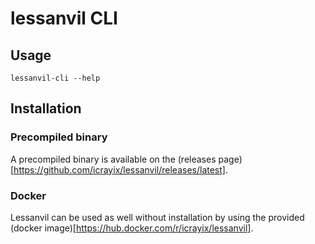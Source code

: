 # lessanvil CLI

## Usage

```
lessanvil-cli --help
```

## Installation

### Precompiled binary

A precompiled binary is available on the (releases page)[https://github.com/icrayix/lessanvil/releases/latest].

### Docker

Lessanvil can be used as well without installation by using the provided (docker image)[https://hub.docker.com/r/icrayix/lessanvil].
